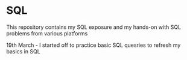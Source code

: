 # SQL
This repository contains my SQL exposure and my hands-on with SQL problems from various platforms

19th March - I started off to practice basic SQL quesries to refresh my basics in SQL 

